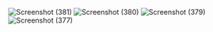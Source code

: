 ![Screenshot (381)](https://github.com/user-attachments/assets/0a3c35ac-ec1e-4a71-b8db-0598436598b4)
![Screenshot (380)](https://github.com/user-attachments/assets/e9b65fdb-7601-4c29-8971-b97ba5933f8b)
![Screenshot (379)](https://github.com/user-attachments/assets/8e38ee72-c956-4bf0-9ff1-012255fbd524)
![Screenshot (377)](https://github.com/user-attachments/assets/a12a9705-2c1a-4456-8ab9-45f68e3d7b23)
